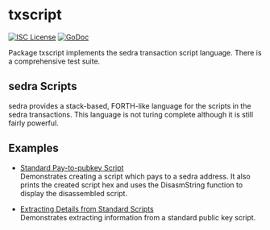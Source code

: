 txscript
========

[![ISC License](http://img.shields.io/badge/license-ISC-blue.svg)](https://choosealicense.com/licenses/isc/)
[![GoDoc](https://godoc.org/github.com/sedracoin/sedrad/txscript?status.png)](http://godoc.org/github.com/sedracoin/sedrad/txscript)

Package txscript implements the sedra transaction script language. There is
a comprehensive test suite.

## sedra Scripts

sedra provides a stack-based, FORTH-like language for the scripts in
the sedra transactions. This language is not turing complete
although it is still fairly powerful. 

## Examples

* [Standard Pay-to-pubkey Script](http://godoc.org/github.com/sedracoin/sedrad/txscript#example-PayToAddrScript)  
  Demonstrates creating a script which pays to a sedra address. It also
  prints the created script hex and uses the DisasmString function to display
  the disassembled script.

* [Extracting Details from Standard Scripts](http://godoc.org/github.com/sedracoin/sedrad/txscript#example-ExtractPkScriptAddrs)  
  Demonstrates extracting information from a standard public key script.
